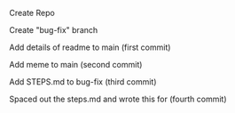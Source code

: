 Create Repo

Create "bug-fix" branch

Add details of readme to main (first commit)

Add meme to main (second commit)

Add STEPS.md to bug-fix (third commit)

Spaced out the steps.md and wrote this for (fourth commit)
